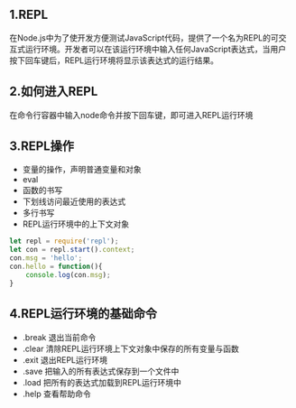 ## 1.REPL
在Node.js中为了使开发方便测试JavaScript代码，提供了一个名为REPL的可交互式运行环境。开发者可以在该运行环境中输入任何JavaScript表达式，当用户按下回车键后，REPL运行环境将显示该表达式的运行结果。

## 2.如何进入REPL
在命令行容器中输入node命令并按下回车键，即可进入REPL运行环境

## 3.REPL操作
- 变量的操作，声明普通变量和对象
- eval
- 函数的书写
- 下划线访问最近使用的表达式
- 多行书写
- REPL运行环境中的上下文对象
```js
let repl = require('repl');
let con = repl.start().context;
con.msg = 'hello';
con.hello = function(){
    console.log(con.msg);
}
```

## 4.REPL运行环境的基础命令
- .break 退出当前命令
- .clear 清除REPL运行环境上下文对象中保存的所有变量与函数
- .exit 退出REPL运行环境
- .save 把输入的所有表达式保存到一个文件中
- .load 把所有的表达式加载到REPL运行环境中
- .help 查看帮助命令